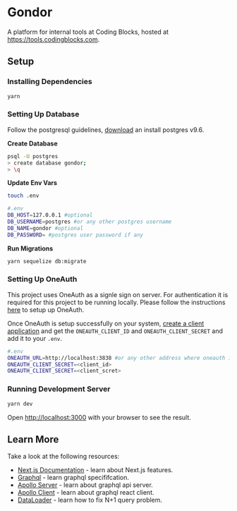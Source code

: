 # Gondor
A platform for internal tools at Coding Blocks, hosted at https://tools.codingblocks.com.

## Setup

### Installing Dependencies

```bash
yarn
```

### Setting Up Database

Follow the postgresql guidelines, [download](https://www.postgresql.org/download/) an install postgres v9.6.

**Create Database**
```bash
psql -U postgres
> create database gondor;
> \q
```

**Update Env Vars**
```bash
touch .env

#.env
DB_HOST=127.0.0.1 #optional
DB_USERNAME=postgres #or any other postgres username 
DB_NAME=gondor #optional
DB_PASSWORD= #postgres user password if any
```

**Run Migrations**
```bash
yarn sequelize db:migrate
```

### Setting Up OneAuth

This project uses OneAuth as a signle sign on server. For authentication it is required for this project to be running locally.  Please follow the instructions [here](https://github.com/coding-blocks/oneauth) to setup up OneAuth.

Once OneAuth is setup successfully on your system, [create a client application](https://github.com/coding-blocks/oneauth/wiki/Explicit-Authentication) and get the `ONEAUTH_CLIENT_ID` and `ONEAUTH_CLIENT_SECRET` and add it to your `.env`.
```bash
#.env
ONEAUTH_URL=http://localhost:3838 #or any other address where oneauth is running.
ONEAUTH_CLIENT_SECRET=<client_id>
ONEAUTH_CLIENT_SECRET=<client_scret>
```

### Running Development Server

```bash
yarn dev
```

Open [http://localhost:3000](http://localhost:3000) with your browser to see the result.

## Learn More

Take a look at the following resources:

- [Next.js Documentation](https://nextjs.org/docs) - learn about Next.js features.
- [Graphql](https://graphql.org/learn/) - learn graphql specififcation.
- [Apollo Server](https://www.apollographql.com/docs/apollo-server/) - learn about graphql api server.
- [Apollo Client](https://www.apollographql.com/docs/react) - learn about graphql react client.
- [DataLoader](https://www.youtube.com/watch?v=OQTnXNCDywA) - learn how to fix N+1 query problem.
